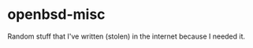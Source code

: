 openbsd-misc
============

Random stuff that I've written (stolen) in the internet because I needed it.
